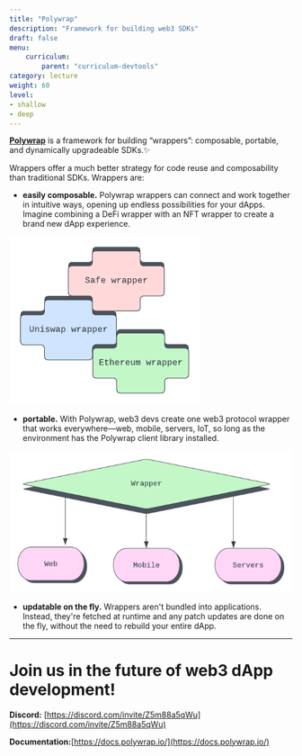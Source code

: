 ```yaml
---
title: "Polywrap"
description: "Framework for building web3 SDKs"
draft: false
menu:
    curriculum:
        parent: "curriculum-devtools"
category: lecture
weight: 60
level:
- shallow
- deep
---
```


[**Polywrap**](https://polywrap.io/) is a framework for building “wrappers”: composable, portable, and dynamically upgradeable SDKs.✨

Wrappers offer a much better strategy for code reuse and composability than traditional SDKs. Wrappers are:

- **easily composable.** Polywrap wrappers can connect and work together in intuitive ways, opening up endless possibilities for your dApps. Imagine combining a DeFi wrapper with an NFT wrapper to create a brand new dApp experience.

![Easily Composable](04.png)

- **portable.** With Polywrap, web3 devs create one web3 protocol wrapper that works everywhere—web, mobile, servers, IoT, so long as the environment has the Polywrap client library installed.

![Portable](03.png)


- **updatable on the fly.** Wrappers aren't bundled into applications.  Instead, they're fetched at runtime and any patch updates are done on the fly, without the need to rebuild your entire dApp.
---

# Join us in the future of web3 dApp development!

**Discord:** [https://discord.com/invite/Z5m88a5qWu](https://discord.com/invite/Z5m88a5qWu)

**Documentation:**[https://docs.polywrap.io/](https://docs.polywrap.io/)

